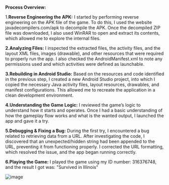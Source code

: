 **Process Overview:**

1.**Reverse Engineering the APK:**
I started by performing reverse engineering on the APK file of the game. To do this, I used the website javadecompilers.com/apk to decompile the APK. 
Once the decompiled ZIP file was downloaded, I also used WinRAR to open and extract its contents, which allowed me to explore the internal files.

**2.Analyzing Files:**
I inspected the extracted files, the activity files, and the layout XML files, images (drawable), and other resources that were required to properly run the app. 
I also checked the AndroidManifest.xml to note any permissions used and which activities were defined as launchable.

**3.Rebuilding in Android Studio:**
Based on the resources and code identified in the previous step, I created a new Android Studio project, into which I copied the necessary Java activity files, layout resources, drawables, and manifest configurations.
This allowed me to recreate the application in a clean development environment.

**4.Understanding the Game Logic:**
I reviewed the game’s logic to understand how it starts and operates.
Once I had a basic understanding of how the gameplay flow works and what is the wanted output, I launched the app and gave it a try.

**5.Debugging & Fixing a Bug:**
During the first try, I encountered a bug related to retrieving data from a URL. 
After investigating the code, I discovered that an unexpected/hidden string had been appended to the URL, preventing it from functioning properly.
I corrected the URL formatting, which resolved the issue, and the app began running correctly.

**6.Playing the Game:**
I played the game using my ID number: 316376748, and the result I got was:
"Survived in Illinois"

![image](https://github.com/user-attachments/assets/b21cf628-398f-4cd7-8bf6-b5346785e7b6)
